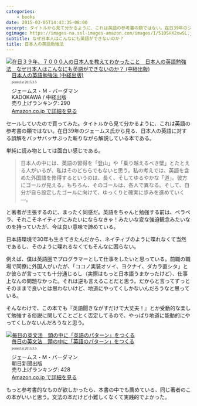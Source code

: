 ```yaml
---
categories: 
    - books
date: 2015-03-05T14:43:35-08:00
excerpt: タイトルから見て分かるように、これは英語の参考書の類ではない。在日39年のジェームス氏から見る、日本人の英語に対する誤解をバッサバッサぶった斬りながら解説している本である。
ogimage: https://images-na.ssl-images-amazon.com/images/I/51OSHX2xwSL.jpg
subtitle: なぜ日本人はこんなにも英語ができないのか？
title: 日本人の英語勉強法
---
```


<div class="azlink-box"><div class="azlink-image" style="float:left"><a href="http://www.amazon.co.jp/exec/obidos/ASIN/B00G6E8FBK/warikiru-22/" name="azlinklink" target="_blank"><img src="https://images-na.ssl-images-amazon.com/images/I/51OSHX2xwSL._SL160_.jpg" alt="在日３９年、７０００人の日本人を教えてわかったこと　日本人の英語勉強法　なぜ日本人はこんなにも英語ができないのか？ (中経出版)" style="border:none" /></a></div><div class="azlink-info" style="float:left;margin-left:15px;line-height:120%"><div class="azlink-name" style="margin-bottom:10px;line-height:120%"><a href="http://www.amazon.co.jp/exec/obidos/ASIN/B00G6E8FBK/warikiru-22/" name="azlinklink" target="_blank">日本人の英語勉強法 (中経出版)</a><div class="azlink-powered-date" style="font-size:7pt;margin-top:5px;font-family:verdana;line-height:120%">posted at 2015.3.5</div></div><div class="azlink-detail">ジェームス・Ｍ・バーダマン<br />KADOKAWA / 中経出版<br />売り上げランキング: 290<br /></div><div class="azlink-link" style="margin-top:5px"><a href="http://www.amazon.co.jp/exec/obidos/ASIN/B00G6E8FBK/warikiru-22/" target="_blank">Amazon.co.jp で詳細を見る</a></div></div><div class="azlink-footer" style="clear:left"></div></div>

セールしていたので買ってみた。タイトルから見て分かるように、これは英語の参考書の類ではない。在日39年のジェームス氏から見る、日本人の英語に対する誤解をバッサバッサぶった斬りながら解説している本である。

単純に読み物としては面白い感じである。

> 日本人の中には、英語の習得を「登山」や「乗り越えるべき壁」とたとえる人がいるが、私はそのどちらでもないと思う。私の考えでは、英語を含めた外国語を修得するというのは、長く、そしてゆるやかな「道」。彼方にゴールが見える。もちろん、そのゴールは、各人で異なる。そして、自分が自ら設定したゴールに向けて、ゆっくりと確実に歩みを進めていく―。

と著者が主張するのに、まったく同感だ。英語をちゃんと勉強する前は、ペラペラ、それこそネイティブにみたいにならなきゃ！みたいな変な強迫観念みたいなのを持っていたが、今は良い意味で諦めている。

日本語環境で30年も生きてきたんだから、ネイティブのように喋れなくて当然であるし、そのように喋れるなくてもそんなに困らない。

例えば、僕は英語圏でプログラマーとして仕事をしたいと思っている。前職の職場で同僚に外国人がいたが、「ココノ実装オソイ、ヨクナイ、ダカラ直シタ」とか彼らが言ってても十分通じるし（実際はもっと日本語うまかったけど）、仕事上なんの問題なかった。それは逆も言えることだと思う。だからと言ってずっとそのままで良いとは思わないけど、地道にやってくしかないんだろうなと思っている。

そんなわけで、この本でも『英語聞きながすだけで大丈夫！』とか受動的な楽して勉強する俗説に関してことごとく否定してるので、やっぱり地道に能動的にやってくしかないんだろうなと思う。

<div class="azlink-box"><div class="azlink-image" style="float:left"><a href="http://www.amazon.co.jp/exec/obidos/ASIN/B00C1BG8SE/warikiru-22/" name="azlinklink" target="_blank"><img src="https://images-na.ssl-images-amazon.com/images/I/51U55eWV6DL._SL160_.jpg" alt="毎日の英文法　頭の中に「英語のパターン」をつくる" style="border:none" /></a></div><div class="azlink-info" style="float:left;margin-left:15px;line-height:120%"><div class="azlink-name" style="margin-bottom:10px;line-height:120%"><a href="http://www.amazon.co.jp/exec/obidos/ASIN/B00C1BG8SE/warikiru-22/" name="azlinklink" target="_blank">毎日の英文法　頭の中に「英語のパターン」をつくる</a><div class="azlink-powered-date" style="font-size:7pt;margin-top:5px;font-family:verdana;line-height:120%">posted at 2015.3.5</div></div><div class="azlink-detail">ジェームス・M・バーダマン <br />朝日新聞出版<br />売り上げランキング: 428<br /></div><div class="azlink-link" style="margin-top:5px"><a href="http://www.amazon.co.jp/exec/obidos/ASIN/B00C1BG8SE/warikiru-22/" target="_blank">Amazon.co.jp で詳細を見る</a></div></div><div class="azlink-footer" style="clear:left"></div></div>

もっと参考書的なものが欲しかったら、本書の中でも薦めている、同じ著者のこの本がいいと思う。文法の本だけど小難しくなくて実践的でよかった。